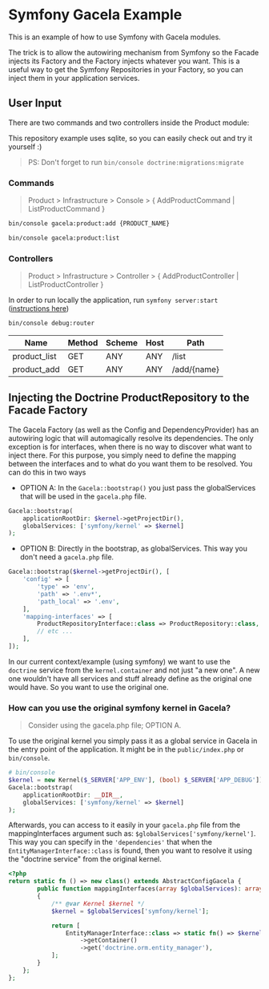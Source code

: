 # Symfony Gacela Example

This is an example of how to use Symfony with Gacela modules.

The trick is to allow the autowiring mechanism from Symfony so the Facade injects its Factory and the Factory injects
whatever you want. This is a useful way to get the Symfony Repositories in your Factory, so you can inject them in your
application services.

## User Input

There are two commands and two controllers inside the Product module:

This repository example uses sqlite, so you can easily check out and try it yourself :)

> PS: Don't forget to run `bin/console doctrine:migrations:migrate`

### Commands

> Product > Infrastructure > Console > { AddProductCommand | ListProductCommand }

```bash
bin/console gacela:product:add {PRODUCT_NAME}

bin/console gacela:product:list
```

### Controllers

> Product > Infrastructure > Controller > { AddProductController | ListProductController }

In order to run locally the application, run `symfony server:start` ([instructions here](https://symfony.com/doc/current/setup/symfony_server.html))

```bash
bin/console debug:router
```

| Name         | Method | Scheme | Host | Path        |
|--------------|--------|--------|------|-------------|
| product_list | GET    | ANY    | ANY  | /list       |
| product_add  | GET    | ANY    | ANY  | /add/{name} |


## Injecting the Doctrine ProductRepository to the Facade Factory

The Gacela Factory (as well as the Config and DependencyProvider) has an autowiring logic that will automagically 
resolve its dependencies. The only exception is for interfaces, when there is no way to discover what want to inject there. 
For this purpose, you simply need to define the mapping between the interfaces
and to what do you want them to be resolved. You can do this in two ways
- OPTION A: In the `Gacela::bootstrap()` you just pass the globalServices that will be used in the `gacela.php` file.
```php
Gacela::bootstrap(
    applicationRootDir: $kernel->getProjectDir(), 
    globalServices: ['symfony/kernel' => $kernel]
);
```
- OPTION B: Directly in the bootstrap, as globalServices. This way you don't need a `gacela.php` file.
```php
Gacela::bootstrap($kernel->getProjectDir(), [
    'config' => [
        'type' => 'env',
        'path' => '.env*',
        'path_local' => '.env',
    ],
    'mapping-interfaces' => [
        ProductRepositoryInterface::class => ProductRepository::class,
        // etc ...
    ],
]);
```

In our current context/example (using symfony) we want to use the `doctrine` service from the
`kernel.container` and not just "a new one". A new one wouldn't have all services and stuff already define as the
original one would have. So you want to use the original one.

### How can you use the original symfony kernel in Gacela? 

> Consider using the gacela.php file; OPTION A.

To use the original kernel you simply pass it as a global service in Gacela
in the entry point of the application. It might be in the `public/index.php` or `bin/console`.

```php
# bin/console
$kernel = new Kernel($_SERVER['APP_ENV'], (bool) $_SERVER['APP_DEBUG']);
Gacela::bootstrap(
    applicationRootDir: __DIR__,
    globalServices: ['symfony/kernel' => $kernel]
);
```

Afterwards, you can access to it easily in your `gacela.php` file from the mappingInterfaces argument such
as: `$globalServices['symfony/kernel']`. This way you can specify in the `'dependencies'` that when
the `EntityManagerInterface::class` is found, then you want to resolve it using the "doctrine service" from the original
kernel.

```php
<?php
return static fn () => new class() extends AbstractConfigGacela {
        public function mappingInterfaces(array $globalServices): array
        {
            /** @var Kernel $kernel */
            $kernel = $globalServices['symfony/kernel'];

            return [
                EntityManagerInterface::class => static fn() => $kernel
                    ->getContainer()
                    ->get('doctrine.orm.entity_manager'),
            ];
        }
    };
};
```
